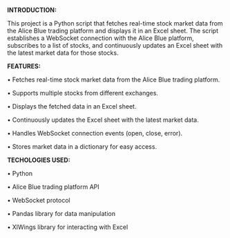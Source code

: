 **INTRODUCTION:**

This project is a Python script that fetches real-time stock market data from the Alice Blue trading platform and displays it in an Excel sheet. The script establishes a WebSocket connection with the Alice Blue platform, subscribes to a list of stocks, and continuously updates an Excel sheet with the latest market data for those stocks.

**FEATURES:**

•	Fetches real-time stock market data from the Alice Blue trading platform.

•	Supports multiple stocks from different exchanges.

•	Displays the fetched data in an Excel sheet.

•	Continuously updates the Excel sheet with the latest market data.

•	Handles WebSocket connection events (open, close, error).

•	Stores market data in a dictionary for easy access.



**TECHOLOGIES USED:**

•	Python

•	Alice Blue trading platform API

•	WebSocket protocol

•	Pandas library for data manipulation

•	XlWings library for interacting with Excel
